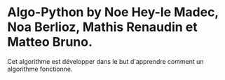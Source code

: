 # Algo-Python by Noe Hey-le Madec, Noa Berlioz, Mathis Renaudin et Matteo Bruno.
Cet algorithme est développer dans le but d'apprendre comment un algorithme fonctionne.
